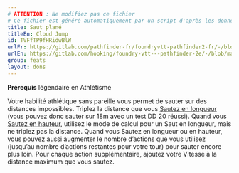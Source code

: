 ```yaml
---
# ATTENTION : Ne modifiez pas ce fichier
# Ce fichier est généré automatiquement par un script d'après les données du module Foundry VTT officiel et de sa traduction
title: Saut plané
titleEn: Cloud Jump
id: TVFfTP9fHRidwBlW
urlFr: https://gitlab.com/pathfinder-fr/foundryvtt-pathfinder2-fr/-/blob/master/data/feats/TVFfTP9fHRidwBlW.htm
urlEn: https://gitlab.com/hooking/foundry-vtt---pathfinder-2e/-/blob/master/packs/data/feats.db/cloud-jump.json
group: feats
layout: dons
---
```

**Prérequis** légendaire en Athlétisme

Votre habilité athlétique sans pareille vous permet de sauter sur des distances impossibles. Triplez la distance que vous [Sautez en longueur](../actions/sauter-en-longueur.md) (vous pouvez donc sauter sur 18m avec un test DD 20 réussi). Quand vous [Sautez en hauteur](../actions/sauter-en-hauteur.md), utilisez le mode de calcul pour un Saut en longueur, mais ne triplez pas la distance. Quand vous Sautez en longueur ou en hauteur, vous pouvez aussi augmenter le nombre d’actions que vous utilisez (jusqu’au nombre d’actions restantes pour votre tour) pour sauter encore plus loin. Pour chaque action supplémentaire, ajoutez votre Vitesse à la distance maximum que vous sautez.


